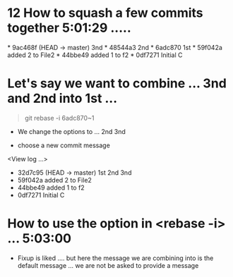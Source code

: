 # 12 How to squash a few commits together   5:01:29  ..... 

<we are trying to join two or more commits whose changes are related > 

<View log> 
* 9ac468f (HEAD -> master) 3nd
* 48544a3 2nd
* 6adc870 1st
* 59f042a added 2 to File2
* 44bbe49 added 1 to f2
* 0df7271 Initial C



# Let's say we want to combine ... 3nd and 2nd into 1st ... 

> git rebase -i 6adc870~1

- We change the options to ... 
 <squash> 2nd
 <squash> 3nd

- choose a new commit message 

<View log ...> 
* 32d7c95 (HEAD -> master) 1st 2nd 3nd
* 59f042a added 2 to File2
* 44bbe49 added 1 to f2
* 0df7271 Initial C






























# How to use the <r fixup> option in <rebase -i>  ... 5:03:00

- Fixup is liked <squash> .... but here the message we are combining into is the default message ... we are not be asked to provide a message 
